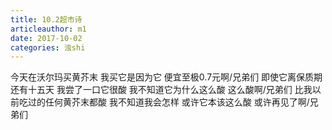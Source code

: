 ```yaml
---
title: 10.2超市诗
articleauthor: m1
date: 2017-10-02
categories: 浊shi
---
```


今天在沃尔玛买黄芥末
我买它是因为它
便宜至极0.7元啊/兄弟们
即使它离保质期还有十五天
我尝了一口它很酸
我不知道它为什么这么酸
这么酸啊/兄弟们
比我以前吃过的任何黄芥末都酸
我不知道我会怎样
或许它本该这么酸
或许再见了啊/兄弟们